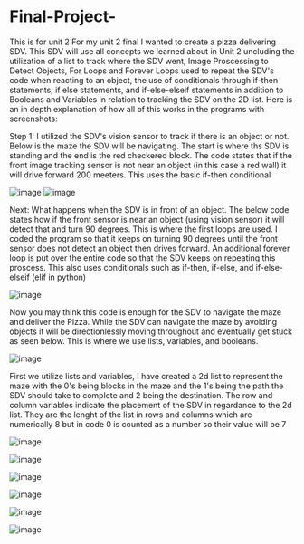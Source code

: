# Final-Project-
This is for unit 2 
 For my unit 2 final I wanted to create a pizza delivering SDV. This SDV will use all concepts we learned about in Unit 2 uncluding the utilization of a list to track where the SDV went, Image Proscessing to Detect Objects, For Loops and Forever Loops used to repeat the SDV's code when reacting to an object, the use of conditionals through if-then statements, if else statements, and if-else-elseif statements in addition to Booleans and Variables in relation to tracking the SDV on the 2D list. Here is an in depth explanation of how all of this works in the programs with screenshots: 

Step 1: I utilized the SDV's vision sensor to track if there is an object or not. Below is the maze the SDV will be navigating. The start is where ths SDV is standing and the end is the red checkered block. The code states that if the front image tracking sensor is not near an object (in this case a red wall) it will drive forward 200 meeters. This uses the basic if-then conditional



![image](https://github.com/user-attachments/assets/e51ce5fe-a0b7-4626-80f1-82e44ef54391)
![image](https://github.com/user-attachments/assets/56601702-aeea-42a6-97f5-0cd37c134737)

Next: What happens when the SDV is in front of an object. The below code states how if the front sensor is near an object (using vision sensor) it will detect that and turn 90 degrees. This is where the first loops are used. I coded the program so that it keeps on turning 90 degrees until the front sensor does not detect an object then drives forward. An additional forever loop is put over the entire code so that the SDV keeps on repeating this proscess. This also uses conditionals such as if-then, if-else, and if-else-elseif (elif in python)


![image](https://github.com/user-attachments/assets/4cd6fd91-de1d-4ef1-bfed-95d06d598f66)

Now you may think this code is enough for the SDV to navigate the maze and deliver the Pizza. While the SDV can navigate the maze by avoiding objects it will be directionlessly moving throughout and eventually get stuck as seen below. This is where we use lists, variables, and booleans. 



![image](https://github.com/user-attachments/assets/886cb64b-9565-4a11-8f9a-c3a620d98085)



First we utilize lists and variables, I have created a 2d list to represent the maze with the 0's being blocks in the maze and the 1's being the path the SDV should take to complete and 2 being the destination. The row and column variables indicate the placement of the SDV in regardance to the 2d list. They are the lenght of the list in rows and columns which are numerically 8 but in code 0 is counted as a number so their value will be 7


![image](https://github.com/user-attachments/assets/d4bdfb19-32e8-4080-b6c3-7276c61255ec)


![image](https://github.com/user-attachments/assets/da47f318-96a6-4af1-991d-28bb3ada23de)


![image](https://github.com/user-attachments/assets/4becc7b5-cc18-45fa-ab67-5643ef4a406b)



![image](https://github.com/user-attachments/assets/c8d15149-2ba0-49e1-845a-f73c90263f86)





![image](https://github.com/user-attachments/assets/30e91ae5-be36-4412-947e-3de446ffc354)



![image](https://github.com/user-attachments/assets/4e11596e-017f-4d94-8be1-812fcfff8d31)
